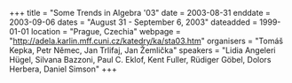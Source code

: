 +++
title = "Some Trends in Algebra '03"
date = 2003-08-31
enddate = 2003-09-06
dates = "August 31 - September 6, 2003"
dateadded = 1999-01-01
location = "Prague, Czechia"
webpage = "http://adela.karlin.mff.cuni.cz/katedry/ka/sta03.htm"
organisers = "Tomáš Kepka, Petr Němec, Jan Trlifaj, Jan Žemlička"
speakers = "Lidia Angeleri Hügel, Silvana Bazzoni, Paul C. Eklof, Kent Fuller, Rüdiger Göbel, Dolors Herbera, Daniel Simson"
+++
